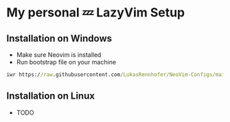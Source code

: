 # My personal 💤 LazyVim Setup

## Installation on Windows

- Make sure Neovim is installed
- Run bootstrap file on your machine

```bat
iwr https://raw.githubusercontent.com/LukasRennhofer/NeoVim-Configs/main/installWindows.bat | iex
```

## Installation on Linux

- TODO